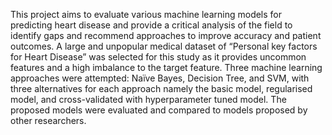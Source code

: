 This project aims to evaluate various machine learning models for predicting heart disease and provide a critical analysis 
of the field to identify gaps and recommend approaches to improve accuracy and patient outcomes. A large and unpopular medical 
dataset of “Personal key factors for Heart Disease” was selected for this study as it provides uncommon features and a high 
imbalance to the target feature. Three machine learning approaches were attempted: Naïve Bayes, Decision Tree, and SVM, with 
three alternatives for each approach namely the basic model, regularised model, and cross-validated with hyperparameter tuned 
model. The proposed models were evaluated and compared to models proposed by other researchers. 
